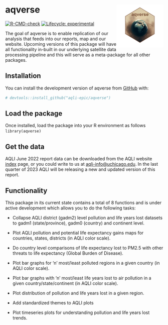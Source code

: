 
<!-- README.md is generated from README.Rmd. Please edit that file -->

# aqverse <a href="https://aqli.epic.uchicago.edu/the-index/"><img src="man/figures/logo.png" align="right" height="138" /></a>

<!-- badges: start -->

[![R-CMD-check](https://github.com/aqli-epic/aqverse/actions/workflows/R-CMD-check.yaml/badge.svg)](https://github.com/aqli-epic/aqverse/actions/workflows/R-CMD-check.yaml)
[![Lifecycle:
experimental](https://img.shields.io/badge/lifecycle-experimental-orange.svg)](https://lifecycle.r-lib.org/articles/stages.html#experimental)
<!-- badges: end -->

The goal of aqverse is to enable replication of our analysis that feeds
into our reports, map and our website. Upcoming versions of this package
will have all functionality in-built in our underlying satellite data
processing pipeline and this will serve as a meta-package for all other
packages.

## Installation

You can install the development version of aqverse from
[GitHub](https://github.com/) with:

``` r
# devtools::install_github("aqli-epic/aqverse")
```

## Load the package

Once installed, load the package into your R environment as follows
`library(aqverse)`

## Get the data

AQLI June 2022 report data can be downloaded from the AQLI website
[index](https://aqli.epic.uchicago.edu/the-index/) page, or you could
write to us at <aqli-info@uchicago.edu>. In the last quarter of 2023
AQLI will be releasing a new and updated version of this report.

## Functionality

This package in its current state contains a total of 8 functions and is
under active development which allows you to do the following tasks:

- Collapse AQLI district (gadm2) level pollution and life years lost
  datasets to gadm1 (state/province), gadm0 (country) and continent
  level.

- Plot AQLI pollution and potential life expectancy gains maps for
  countries, states, districts (in AQLI color scale).

- Do country level comparisons of life expectancy lost to PM2.5 with
  other threats to life expectancy (Global Burden of Disease).

- Plot bar graphs for ‘n’ most/least polluted regions in a given country
  (in AQLI color scale).

- Plot bar graphs with ‘n’ most/least life years lost to air pollution
  in a given country/state/continent (in AQLI color scale).

- Plot distribution of pollution and life years lost in a given region.

- Add standardized themes to AQLI plots

- Plot timeseries plots for understanding pollution and life years lost
  trends.
